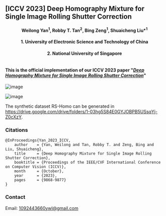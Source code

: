 ## [ICCV 2023] Deep Homography Mixture for Single Image Rolling Shutter Correction

<h4 align="center">Weilong Yan<sup>1</sup>, Robby T. Tan<sup>2</sup>, Bing Zeng<sup>1</sup>, Shuaicheng Liu*<sup>1</sup></center>
<h4 align="center">1. University of Electronic Science and Technology of China</center>
<h4 align="center">2. National University of Singapore</center><br><br>

#### This is the official implementation of our ICCV 2023 paper "[***Deep Homography Mixture for Single Image Rolling Shutter Correction***](https://openaccess.thecvf.com/content/ICCV2023/papers/Yan_Deep_Homography_Mixture_for_Single_Image_Rolling_Shutter_Correction_ICCV_2023_paper.pdf)"


![image](https://github.com/DavidYan2001/Deep_RS-HM/assets/1344482/bc1e2927-b4d5-4fe1-a281-fada51f8a1ca)

![image](https://github.com/DavidYan2001/Deep_RS-HM/assets/1344482/3528f029-e2aa-40eb-95d3-79433ad3be6c)

The synthetic dataset RS-Homo can be generated in https://drive.google.com/drive/folders/1-03hg5S84E0GYJOBPB5USsqYj-Z0cXzY.

### Citations

```
@InProceedings{Yan_2023_ICCV,
    author    = {Yan, Weilong and Tan, Robby T. and Zeng, Bing and Liu, Shuaicheng},
    title     = {Deep Homography Mixture for Single Image Rolling Shutter Correction},
    booktitle = {Proceedings of the IEEE/CVF International Conference on Computer Vision (ICCV)},
    month     = {October},
    year      = {2023},
    pages     = {9868-9877}
}
```
### Contact

Email: [1092443660ywl@gmail.com](1092443660ywl@gmail.com)

